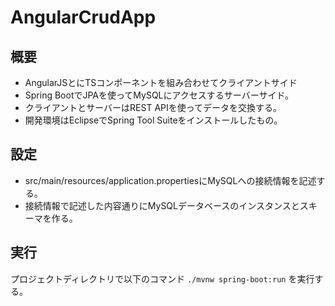 # AngularCrudApp

## 概要
- AngularJSとにTSコンポーネントを組み合わせてクライアントサイド
- Spring BootでJPAを使ってMySQLにアクセスするサーバーサイド。
- クライアントとサーバーはREST APIを使ってデータを交換する。
- 開発環境はEclipseでSpring Tool Suiteをインストールしたもの。
## 設定
- src/main/resources/application.propertiesにMySQLへの接続情報を記述する。
- 接続情報で記述した内容通りにMySQLデータベースのインスタンスとスキーマを作る。
## 実行
プロジェクトディレクトリで以下のコマンド `./mvnw spring-boot:run` を実行する。
